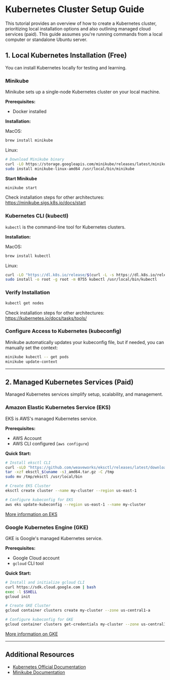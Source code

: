 # Kubernetes Cluster Setup Guide

This tutorial provides an overview of how to create a Kubernetes cluster, prioritizing local installation options and also outlining managed cloud services (paid). This guide assumes you're running commands from a local computer or standalone Ubuntu server.

## 1. Local Kubernetes Installation (Free)

You can install Kubernetes locally for testing and learning.

### Minikube

Minikube sets up a single-node Kubernetes cluster on your local machine.

**Prerequisites:**

- Docker installed

**Installation:**

MacOS:
```bash
brew install minikube
```

Linux:

```bash
# Download Minikube binary
curl -LO https://storage.googleapis.com/minikube/releases/latest/minikube-linux-amd64
sudo install minikube-linux-amd64 /usr/local/bin/minikube
```


**Start Minikube**
```bash
minikube start
```

Check installation steps for other architectures: https://minikube.sigs.k8s.io/docs/start

### Kubernetes CLI (kubectl)

`kubectl` is the command-line tool for Kubernetes clusters.

**Installation:**

MacOS:

```bash
brew install kubectl
```

Linux:

```bash
curl -LO "https://dl.k8s.io/release/$(curl -L -s https://dl.k8s.io/release/stable.txt)/bin/linux/amd64/kubectl"
sudo install -o root -g root -m 0755 kubectl /usr/local/bin/kubectl
```

### Verify Installation

```bash
kubectl get nodes
```

Check installation steps for other architectures: https://kubernetes.io/docs/tasks/tools/

### Configure Access to Kubernetes (kubeconfig)

Minikube automatically updates your kubeconfig file, but if needed, you can manually set the context:

```bash
minikube kubectl -- get pods
minikube update-context
```

---

## 2. Managed Kubernetes Services (Paid)

Managed Kubernetes services simplify setup, scalability, and management.

### Amazon Elastic Kubernetes Service (EKS)

EKS is AWS's managed Kubernetes service.

**Prerequisites:**
- AWS Account
- AWS CLI configured (`aws configure`)

**Quick Start:**

```bash
# Install eksctl CLI
curl -sLO "https://github.com/weaveworks/eksctl/releases/latest/download/eksctl_$(uname -s)_amd64.tar.gz"
tar -xzf eksctl_$(uname -s)_amd64.tar.gz -C /tmp
sudo mv /tmp/eksctl /usr/local/bin

# Create EKS Cluster
eksctl create cluster --name my-cluster --region us-east-1

# Configure kubeconfig for EKS
aws eks update-kubeconfig --region us-east-1 --name my-cluster
```

[More information on EKS](https://aws.amazon.com/eks/)

### Google Kubernetes Engine (GKE)

GKE is Google's managed Kubernetes service.

**Prerequisites:**
- Google Cloud account
- `gcloud` CLI tool

**Quick Start:**

```bash
# Install and initialize gcloud CLI
curl https://sdk.cloud.google.com | bash
exec -l $SHELL
gcloud init

# Create GKE Cluster
gcloud container clusters create my-cluster --zone us-central1-a

# Configure kubeconfig for GKE
gcloud container clusters get-credentials my-cluster --zone us-central1-a
```

[More information on GKE](https://cloud.google.com/kubernetes-engine)

---

## Additional Resources

- [Kubernetes Official Documentation](https://kubernetes.io/docs/home/)
- [Minikube Documentation](https://minikube.sigs.k8s.io/docs/)
